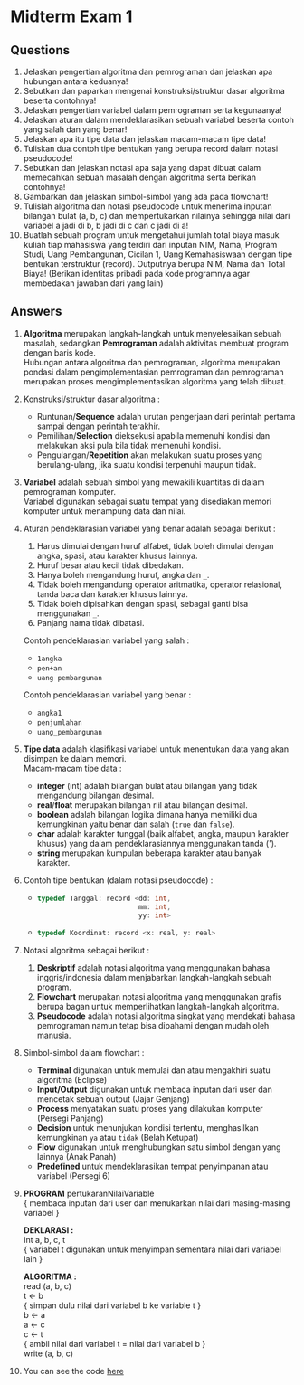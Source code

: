 # Midterm Exam 1

## Questions

1. Jelaskan pengertian algoritma dan pemrograman dan jelaskan apa hubungan antara keduanya!
2. Sebutkan dan paparkan mengenai konstruksi/struktur dasar algoritma beserta contohnya!
3. Jelaskan pengertian variabel dalam pemrograman serta kegunaanya!
4. Jelaskan aturan dalam mendeklarasikan sebuah variabel beserta contoh yang salah dan yang benar!
5. Jelaskan apa itu tipe data dan jelaskan macam-macam tipe data!
6. Tuliskan dua contoh tipe bentukan yang berupa record dalam notasi pseudocode!
7. Sebutkan dan jelaskan notasi apa saja yang dapat dibuat dalam memecahkan sebuah masalah dengan algoritma serta berikan contohnya!
8. Gambarkan dan jelaskan simbol-simbol yang ada pada flowchart!
9. Tulislah algoritma dan notasi pseudocode untuk menerima inputan bilangan bulat (a, b, c) dan mempertukarkan nilainya sehingga nilai dari variabel a jadi di b, b jadi di c dan c jadi di a!
10. Buatlah sebuah program untuk mengetahui jumlah total biaya masuk kuliah tiap mahasiswa yang terdiri dari inputan NIM, Nama, Program Studi, Uang Pembangunan, Cicilan 1, Uang Kemahasiswaan dengan tipe bentukan terstruktur (record). Outputnya berupa NIM, Nama dan Total Biaya! (Berikan identitas pribadi pada kode programnya agar membedakan jawaban dari yang lain)

## Answers

1. **Algoritma** merupakan langkah-langkah untuk menyelesaikan sebuah masalah, sedangkan **Pemrograman** adalah aktivitas membuat program dengan baris kode.<br>
   Hubungan antara algoritma dan pemrograman, algoritma merupakan pondasi dalam pengimplementasian pemrograman dan pemrograman merupakan proses mengimplementasikan algoritma yang telah dibuat.

2. Konstruksi/struktur dasar algoritma :

   - Runtunan/**Sequence** adalah urutan pengerjaan dari perintah pertama sampai dengan perintah terakhir.
   - Pemilihan/**Selection** dieksekusi apabila memenuhi kondisi dan melakukan aksi pula bila tidak memenuhi kondisi.
   - Pengulangan/**Repetition** akan melakukan suatu proses yang berulang-ulang, jika suatu kondisi terpenuhi maupun tidak.

3. **Variabel** adalah sebuah simbol yang mewakili kuantitas di dalam pemrograman komputer.<br>
   Variabel digunakan sebagai suatu tempat yang disediakan memori komputer untuk menampung data dan nilai.

4. Aturan pendeklarasian variabel yang benar adalah sebagai berikut :

   1. Harus dimulai dengan huruf alfabet, tidak boleh dimulai dengan angka, spasi, atau karakter khusus lainnya.
   2. Huruf besar atau kecil tidak dibedakan.
   3. Hanya boleh mengandung huruf, angka dan `_`.
   4. Tidak boleh mengandung operator aritmatika, operator relasional, tanda baca dan karakter khusus lainnya.
   5. Tidak boleh dipisahkan dengan spasi, sebagai ganti bisa menggunakan `_`.
   6. Panjang nama tidak dibatasi.

   Contoh pendeklarasian variabel yang salah :

   - `1angka`
   - `pen+an`
   - `uang pembangunan`

   Contoh pendeklarasian variabel yang benar :

   - `angka1`
   - `penjumlahan`
   - `uang_pembangunan`

5. **Tipe data** adalah klasifikasi variabel untuk menentukan data yang akan disimpan ke dalam memori.<br>
   Macam-macam tipe data :

   - **integer** (int) adalah bilangan bulat atau bilangan yang tidak mengandung bilangan desimal.
   - **real**/**float** merupakan bilangan riil atau bilangan desimal.
   - **boolean** adalah bilangan logika dimana hanya memiliki dua kemungkinan yaitu benar dan salah (`true` dan `false`).
   - **char** adalah karakter tunggal (baik alfabet, angka, maupun karakter khusus) yang dalam pendeklarasiannya menggunakan tanda (').
   - **string** merupakan kumpulan beberapa karakter atau banyak karakter.

6. Contoh tipe bentukan (dalam notasi pseudocode) :

   - ```cpp
     typedef Tanggal: record <dd: int,
                              mm: int,
                              yy: int>
     ```
   - ```cpp
     typedef Koordinat: record <x: real, y: real>
     ```

7. Notasi algoritma sebagai berikut :

   1. **Deskriptif** adalah notasi algoritma yang menggunakan bahasa inggris/indonesia dalam menjabarkan langkah-langkah sebuah program.
   2. **Flowchart** merupakan notasi algoritma yang menggunakan grafis berupa bagan untuk memperlihatkan langkah-langkah algoritma.
   3. **Pseudocode** adalah notasi algoritma singkat yang mendekati bahasa pemrograman namun tetap bisa dipahami dengan mudah oleh manusia.

8. Simbol-simbol dalam flowchart :

   - **Terminal** digunakan untuk memulai dan atau mengakhiri suatu algoritma (Eclipse)
   - **Input/Output** digunakan untuk membaca inputan dari user dan mencetak sebuah output (Jajar Genjang)
   - **Process** menyatakan suatu proses yang dilakukan komputer (Persegi Panjang)
   - **Decision** untuk menunjukan kondisi tertentu, menghasilkan kemungkinan `ya` atau `tidak` (Belah Ketupat)
   - **Flow** digunakan untuk menghubungkan satu simbol dengan yang lainnya (Anak Panah)
   - **Predefined** untuk mendeklarasikan tempat penyimpanan atau variabel (Persegi 6)

9. **PROGRAM** pertukaranNilaiVariable<br>
   { membaca inputan dari user dan menukarkan nilai dari masing-masing variabel }

   **DEKLARASI :**<br>
   int a, b, c, t<br>
   { variabel t digunakan untuk menyimpan sementara nilai dari variabel lain }

   **ALGORITMA :**<br>
   read (a, b, c)<br>
   t ← b<br>
   { simpan dulu nilai dari variabel b ke variable t }<br>
   b ← a<br>
   a ← c<br>
   c ← t<br>
   { ambil nilai dari variabel t = nilai dari variabel b }<br>
   write (a, b, c)

10. You can see the code [here](./20211.cpp)
